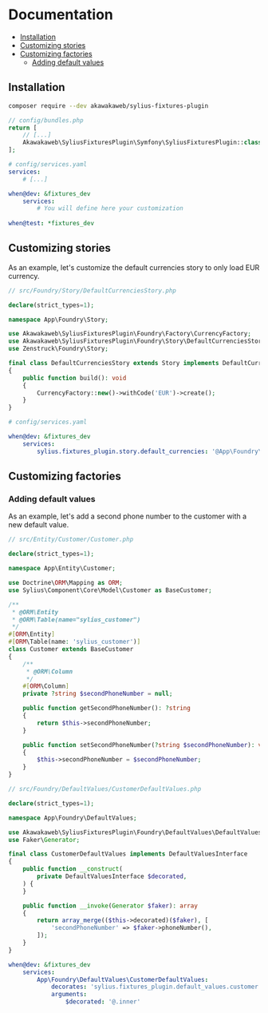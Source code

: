 # Documentation

<!-- TOC -->
* [Installation](#installation)
* [Customizing stories](#customizing-stories)
* [Customizing factories](#customizing-factories)
  * [Adding default values](#adding-default-values)
<!-- TOC -->

## Installation

```bash
composer require --dev akawakaweb/sylius-fixtures-plugin
```

```php
// config/bundles.php
return [
    // [...]
    Akawakaweb\SyliusFixturesPlugin\Symfony\SyliusFixturesPlugin::class => ['dev' => true, 'test' => true, 'test_cached' => true],
];
```

```yaml
# config/services.yaml
services:
    # [...]

when@dev: &fixtures_dev
    services:
        # You will define here your customization
    
when@test: *fixtures_dev        
```

## Customizing stories

As an example, let's customize the default currencies story to only load EUR currency.

```php
// src/Foundry/Story/DefaultCurrenciesStory.php

declare(strict_types=1);

namespace App\Foundry\Story;

use Akawakaweb\SyliusFixturesPlugin\Foundry\Factory\CurrencyFactory;
use Akawakaweb\SyliusFixturesPlugin\Foundry\Story\DefaultCurrenciesStoryInterface;
use Zenstruck\Foundry\Story;

final class DefaultCurrenciesStory extends Story implements DefaultCurrenciesStoryInterface
{
    public function build(): void
    {
        CurrencyFactory::new()->withCode('EUR')->create();
    }
}
```

```yaml
# config/services.yaml

when@dev: &fixtures_dev
    services:
        sylius.fixtures_plugin.story.default_currencies: '@App\Foundry\Story\DefaultCurrenciesStory'
```

## Customizing factories

### Adding default values

As an example, let's add a second phone number to the customer with a new default value.

```php
// src/Entity/Customer/Customer.php

declare(strict_types=1);

namespace App\Entity\Customer;

use Doctrine\ORM\Mapping as ORM;
use Sylius\Component\Core\Model\Customer as BaseCustomer;

/**
 * @ORM\Entity
 * @ORM\Table(name="sylius_customer")
 */
#[ORM\Entity]
#[ORM\Table(name: 'sylius_customer')]
class Customer extends BaseCustomer
{
    /**
     * @ORM\Column
     */
    #[ORM\Column]
    private ?string $secondPhoneNumber = null;

    public function getSecondPhoneNumber(): ?string
    {
        return $this->secondPhoneNumber;
    }

    public function setSecondPhoneNumber(?string $secondPhoneNumber): void
    {
        $this->secondPhoneNumber = $secondPhoneNumber;
    }
}
```

```php
// src/Foundry/DefaultValues/CustomerDefaultValues.php

declare(strict_types=1);

namespace App\Foundry\DefaultValues;

use Akawakaweb\SyliusFixturesPlugin\Foundry\DefaultValues\DefaultValuesInterface;
use Faker\Generator;

final class CustomerDefaultValues implements DefaultValuesInterface
{
    public function __construct(
        private DefaultValuesInterface $decorated,
    ) {
    }

    public function __invoke(Generator $faker): array
    {
        return array_merge(($this->decorated)($faker), [
            'secondPhoneNumber' => $faker->phoneNumber(),
        ]);
    }
}
```

```yaml
when@dev: &fixtures_dev
    services:
        App\Foundry\DefaultValues\CustomerDefaultValues:
            decorates: 'sylius.fixtures_plugin.default_values.customer'
            arguments:
                $decorated: '@.inner'
```
